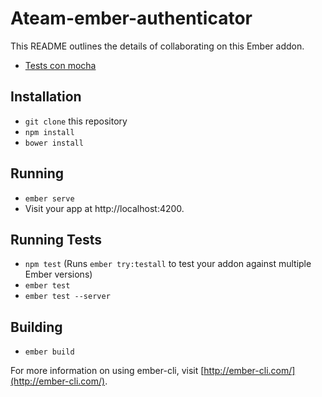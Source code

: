 # Ateam-ember-authenticator

This README outlines the details of collaborating on this Ember addon.

* [Tests con mocha](https://echobind.com/blog/move-your-ember-tests-to-mocha/)

## Installation

* `git clone` this repository
* `npm install`
* `bower install`

## Running

* `ember serve`
* Visit your app at http://localhost:4200.

## Running Tests

* `npm test` (Runs `ember try:testall` to test your addon against multiple Ember versions)
* `ember test`
* `ember test --server`

## Building

* `ember build`

For more information on using ember-cli, visit [http://ember-cli.com/](http://ember-cli.com/).

